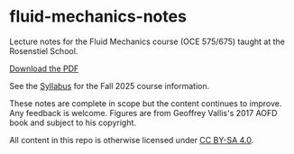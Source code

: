 # fluid-mechanics-notes

Lecture notes for the Fluid Mechanics course (OCE 575/675) taught at the
Rosenstiel School.

[Download the PDF](https://github.com/user-attachments/files/21968979/fluid-mechanics-lecture-notes.pdf)

See the [Syllabus](syllabus.md) for the Fall 2025 course information.

These notes are complete in scope but the content continues to improve.
Any feedback is welcome.
Figures are from Geoffrey Vallis's 2017 AOFD book and subject to his copyright.

All content in this repo is otherwise licensed under 
[CC BY-SA 4.0](https://creativecommons.org/licenses/by-sa/4.0/).
